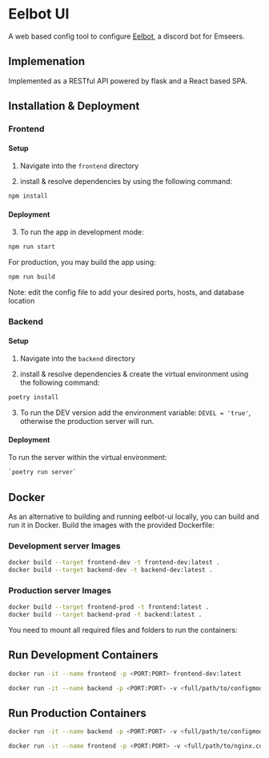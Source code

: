 # Eelbot UI
A web based config tool to configure [Eelbot](https://github.com/Emseers/Eelbot), a discord bot for Emseers.

## Implemenation
Implemented as a RESTful API powered by flask and a React based SPA.


## Installation & Deployment

### Frontend

#### Setup
1. Navigate into the `frontend` directory

2. install & resolve dependencies by using the following command:
```bash
npm install
```

#### Deployment

3. To run the app in development mode:
```bash
npm run start
```

For production, you may build the app using:
```bash
npm run build
```

Note: edit the config file to add your desired ports, hosts, and database location

### Backend

#### Setup

1. Navigate into the `backend` directory

2. install & resolve dependencies & create the virtual environment using the following command:
```bash
poetry install
```
3. To run the DEV version add the environment variable: `DEVEL = 'true'`, otherwise the production server will run.

#### Deployment

To run the server within the virtual environment:

```bash
`poetry run server`
```

## Docker

As an alternative to building and running eelbot-ui locally, you can build and run it in Docker. Build the images with the provided Dockerfile:

### Development server Images
```bash
docker build --target frontend-dev -t frontend-dev:latest .
docker build --target backend-dev -t backend-dev:latest .
```

### Production server Images
```bash
docker build --target frontend-prod -t frontend:latest .
docker build --target backend-prod -t backend:latest .
```

You need to mount all required files and folders to run the containers:

## Run Development Containers
```bash
docker run -it --name frontend -p <PORT:PORT> frontend-dev:latest
```

```bash
docker run -it --name backend -p <PORT:PORT> -v <full/path/to/configmodule.py>:/opt/backend/configmodule.py backend-dev:latest
```

## Run Production Containers
```bash
docker run -it --name backend -p <PORT:PORT> -v <full/path/to/configmodule.py>:/usr/local/lib/python3.10/site-packages/backend/configmodule.py backend:latest
```

```bash
docker run -it --name frontend -p <PORT:PORT> -v <full/path/to/nginx.conf>:/etc/nginx/conf.d/default.conf frontend:latest
```